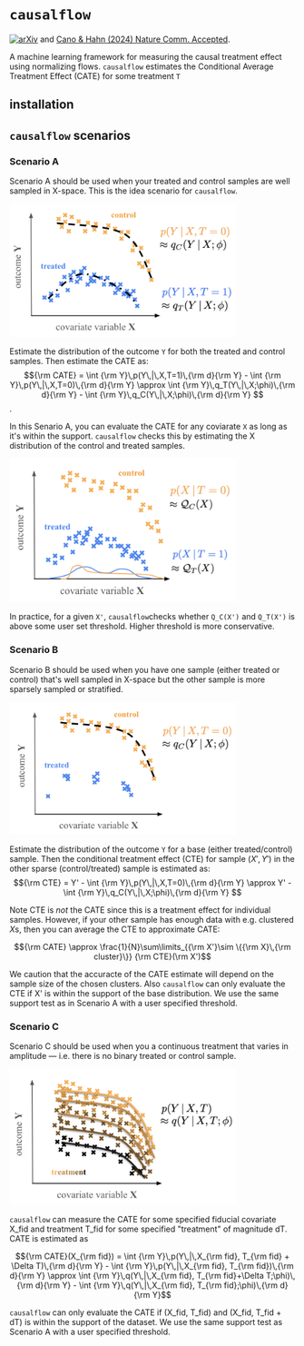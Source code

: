 # `causalflow`
[![arXiv](https://img.shields.io/badge/arxiv-2312.03843-b31b1b.svg)](https://arxiv.org/abs/2312.03843) and [Cano & Hahn (2024) Nature Comm. Accepted]().

A machine learning framework for measuring the causal treatment effect using normalizing flows. `causalflow` estimates the Conditional Average Treatment Effect (CATE) for some treatment `T`


## installation 



## `causalflow` scenarios

### Scenario A

Scenario A should be used when your treated and control samples are well sampled in X-space. This is the idea scenario for `causalflow`. 

<img src="./doc/images/scenarioa.png" alt="drawing" width="400"/>

Estimate the distribution of the outcome `Y` for both the treated and control samples. Then estimate the CATE as: 
$${\rm CATE} = \int {\rm Y}\,p(Y\,|\,X,T=1)\,{\rm d}{\rm Y} - \int {\rm Y}\,p(Y\,|\,X,T=0)\,{\rm d}{\rm Y} \approx \int {\rm Y}\,q_T(Y\,|\,X;\phi)\,{\rm d}{\rm Y} - \int {\rm Y}\,q_C(Y\,|\,X;\phi)\,{\rm d}{\rm Y} $$. 

In this Senario A, you can evaluate the CATE for any coviarate `X` as long as it's within the support. `causalflow` checks this by estimating the X distribution of the control and treated samples. 

<img src="./doc/images/supporta.png" alt="drawing" width="400"/>

In practice, for a given `X'`, `causalflow`checks whether `Q_C(X')` and `Q_T(X')` is above some user set threshold. Higher threshold is more conservative.

### Scenario B

Scenario B should be used when you have one sample (either treated or control) that's well sampled in X-space but the other sample is more sparsely sampled or stratified.  

<img src="./doc/images/scenariob.png" alt="drawing" width="400"/>

Estimate the distribution of the outcome `Y` for a base (either treated/control) sample. Then the conditional treatment effect (CTE) for sample $(X', Y')$ in the other sparse (control/treated) sample is estimated as: 
$${\rm CTE} = Y' -  \int {\rm Y}\,p(Y\,|\,X,T=0)\,{\rm d}{\rm Y} \approx Y' -  \int {\rm Y}\,q_C(Y\,|\,X;\phi)\,{\rm d}{\rm Y} $$

Note CTE is *not* the CATE since this is a treatment effect for individual samples. However, if your other sample has enough data with e.g. clustered $X$s, then you can average the CTE to approximate CATE: 

$${\rm CATE} \approx \frac{1}{N}\sum\limits_{{\rm X'}\sim \{{\rm X}\,{\rm cluster}\}} {\rm CTE}(\rm X')$$

We caution that the accuracte of the CATE estimate will depend on the sample size of the chosen clusters. Also `causalflow` can only evaluate the CTE if X' is within the support of the base distribution. We use the same support test as in Scenario A with a user specified threshold. 

### Scenario C

Scenario C should be used when you a continuous treatment that varies in amplitude — i.e. there is no binary treated or control sample. 

<img src="./doc/images/scenarioc.png" alt="drawing" width="400"/>

`causalflow` can measure the CATE for some specified fiducial covariate X_fid and treatment T_fid for some specified "treatment" of magnitude dT. CATE is estimated as 

$${\rm CATE}(X_{\rm fid}) = \int {\rm Y}\,p(Y\,|\,X_{\rm fid}, T_{\rm fid} + \Delta T)\,{\rm d}{\rm Y} - \int {\rm Y}\,p(Y\,|\,X_{\rm fid}, T_{\rm fid})\,{\rm d}{\rm Y} \approx \int {\rm Y}\,q(Y\,|\,X_{\rm fid}, T_{\rm fid}+\Delta T;\phi)\,{\rm d}{\rm Y} - \int {\rm Y}\,q(Y\,|\,X_{\rm fid}, T_{\rm fid};\phi)\,{\rm d}{\rm Y}$$

`causalflow` can only evaluate the CATE if (X_fid, T_fid) and (X_fid, T_fid + dT) is within the support of the dataset. We use the same support test as Scenario A with a user specified threshold. 



